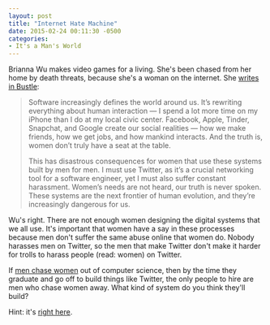 ```yaml
---
layout: post
title: "Internet Hate Machine"
date: 2015-02-24 00:11:30 -0500
categories: 
- It's a Man's World
---
```


Brianna Wu makes video games for a living. She's been chased from her home by death threats, because she's a woman on the internet. She [writes in Bustle](http://www.bustle.com/articles/63466-im-brianna-wu-and-im-risking-my-life-standing-up-to-gamergate):

> Software increasingly defines the world around us. It’s rewriting everything about human interaction — I spend a lot more time on my iPhone than I do at my local civic center. Facebook, Apple, Tinder, Snapchat, and Google create our social realities — how we make friends, how we get jobs, and how mankind interacts. And the truth is, women don’t truly have a seat at the table. 
>
> This has disastrous consequences for women that use these systems built by men for men. I must use Twitter, as it’s a crucial networking tool for a software engineer, yet I must also suffer constant harassment. Women’s needs are not heard, our truth is never spoken. These systems are the next frontier of human evolution, and they’re increasingly dangerous for us.

Wu's right. There are not enough women designing the digital systems that we all use. It's important that women have a say in these processes because men don't suffer the same abuse online that women do. Nobody harasses men on Twitter, so the men that make Twitter don't make it harder for trolls to harass people (read: women) on Twitter.

If [men chase women](http://blog.ipsaloquitur.org/post/programming-pun-goes-here/) out of computer science, then by the time they graduate and go off to build things like Twitter, the only people to hire are men who chase women away. What kind of system do you think they'll build?

Hint: it's [right here](http://femfreq.tumblr.com/post/109319269825/one-week-of-harassment-on-twitter). 